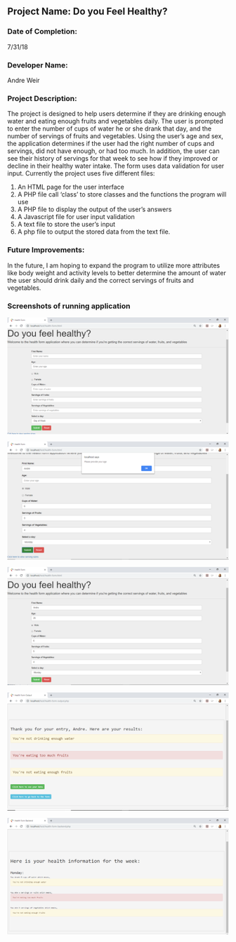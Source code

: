 ## Project Name:  Do you Feel Healthy?

### Date of Completion:  
7/31/18

### Developer Name:  
Andre Weir

### Project Description:
The project is designed to help users determine if they are drinking enough water and eating enough fruits and vegetables daily. The user is prompted to enter the number of cups of water he or she drank that day, and the number of servings of fruits and vegetables. Using the user’s age and sex, the application determines if the user had the right number of cups and servings, did not have enough, or had too much. In addition, the user can see their history of servings for that week to see how if they improved or decline in their healthy water intake. The form uses data validation for user input. Currently the project uses five different files:
1.	An HTML page for the user interface
2.	A PHP file call ‘class’ to store classes and the functions the program will use
3.	A PHP file to display the output of the user’s answers
4.	A Javascript file for user input validation
5.	A text file to store the user’s input
6.	A php file to output the stored data from the text file.


### Future Improvements:
In the future, I am hoping to expand the program to utilize more attributes like body weight and activity levels to better determine the amount of water the user should drink daily and the correct servings of fruits and vegetables.

### Screenshots of running application
![Home Page](images/home_page.PNG)

![Error message](images/error_message.PNG)

![Completed Form](images/completed_form.PNG)

![User's results](images/results.PNG)

![User's Data stored](images/data_results.PNG)